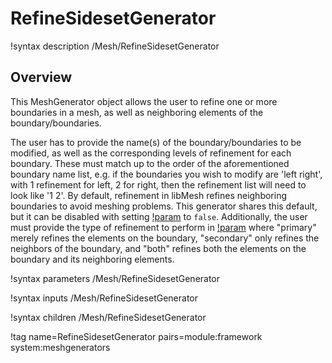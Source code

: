 # RefineSidesetGenerator

!syntax description /Mesh/RefineSidesetGenerator

## Overview

This MeshGenerator object allows the user to refine one or more boundaries in a mesh, as well as neighboring elements of the boundary/boundaries.

The user has to provide the name(s) of the boundary/boundaries to be modified, as well as the corresponding levels of refinement for each boundary. These must match up to the order of the aforementioned boundary name list, e.g. if the boundaries you wish to modify are 'left right', with 1 refinement for left, 2 for right, then the refinement list will need to look like '1 2'. By default, refinement in libMesh refines neighboring boundaries to avoid meshing problems. This generator shares this default, but it can be disabled with setting [!param](/Mesh/RefineSidesetGenerator/enable_neighbor_refinement) to `false`. Additionally, the user must provide the type of refinement to perform in [!param](/Mesh/RefineSidesetGenerator/boundary_side) where "primary" merely refines the elements on the boundary, "secondary" only refines the neighbors of the boundary, and "both" refines both the elements on the boundary and its neighboring elements.

!syntax parameters /Mesh/RefineSidesetGenerator

!syntax inputs /Mesh/RefineSidesetGenerator

!syntax children /Mesh/RefineSidesetGenerator

!tag name=RefineSidesetGenerator pairs=module:framework system:meshgenerators
